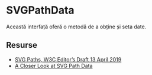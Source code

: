 # SVGPathData

Această interfață oferă o metodă de a obține și seta date.

## Resurse

- [SVG Paths, W3C Editor’s Draft 13 April 2019](https://svgwg.org/specs/paths/#InterfaceSVGPathData)
- [A Closer Look at SVG Path Data](https://www.sitepoint.com/closer-look-svg-path-data/)